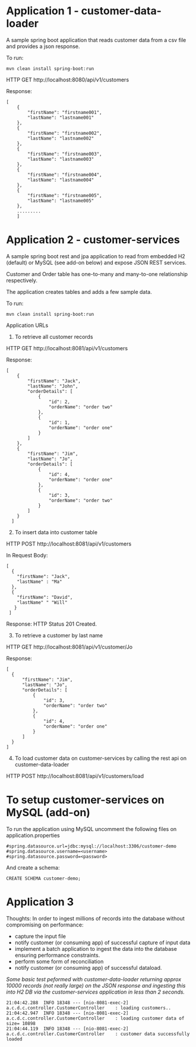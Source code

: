 # Application 1 - customer-data-loader

A sample spring boot application that reads customer data from a csv file and provides a json response.

To run:

```
mvn clean install spring-boot:run
```

HTTP GET
http://localhost:8080/api/v1/customers

Response:
```
[
    {
        "firstName": "firstname001",
        "lastName": "lastname001"
    },
    {
        "firstName": "firstname002",
        "lastName": "lastname002"
    },
    {
        "firstName": "firstname003",
        "lastName": "lastname003"
    },
    {
        "firstName": "firstname004",
        "lastName": "lastname004"
    },
    {
        "firstName": "firstname005",
        "lastName": "lastname005"
    },
    .........
    ]
```

# Application 2 - customer-services

A sample spring boot rest and jpa application to read from embedded H2 (default) or MySQL (see add-on below) and expose JSON REST services.

Customer and Order table has one-to-many and many-to-one relationship respectively.

The application creates tables and adds a few sample data.

To run:
```
mvn clean install spring-boot:run
```

Application URLs

1. To retrieve all customer records

  HTTP GET
  http://localhost:8081/api/v1/customers

Response:
```
[
    {
        "firstName": "Jack",
        "lastName": "John",
        "orderDetails": [
            {
                "id": 2,
                "orderName": "order two"
            },
            {
                "id": 1,
                "orderName": "order one"
            }
        ]
    },
    {
        "firstName": "Jim",
        "lastName": "Jo",
        "orderDetails": [
            {
                "id": 4,
                "orderName": "order one"
            },
            {
                "id": 3,
                "orderName": "order two"
            }
        ]
    }
  ]
```

2. To insert data into customer table

  HTTP POST
  http://localhost:8081/api/v1/customers

  In Request Body:
  ```
  [
    {
      "firstName": "Jack",
      "lastName" : "Ma"
    },
    {
      "firstName": "David",
      "lastName" " "Will"
     }
   ]
  ```
  Response: HTTP Status 201 Created.
  
3. To retrieve a customer by last name

  HTTP GET
  http://localhost:8081/api/v1/customer/Jo
  
  Response:
  ```
  [
    {
        "firstName": "Jim",
        "lastName": "Jo",
        "orderDetails": [
            {
                "id": 3,
                "orderName": "order two"
            },
            {
                "id": 4,
                "orderName": "order one"
            }
        ]
    }
  ]
```
  
4. To load customer data on customer-services by calling the rest api on customer-data-loader

  HTTP POST
  http://localhost:8081/api/v1/customers/load
  
# To setup customer-services on MySQL (add-on)

To run the application using MySQL uncomment the following files on application.properties

```
#spring.datasource.url=jdbc:mysql://localhost:3306/customer-demo
#spring.datasource.username=<username>
#spring.datasource.password=<password>
```
And create a schema:

```
CREATE SCHEMA customer-demo;
```
# Application 3

Thoughts: In order to ingest millions of records into the database without compromising on performance:
 - capture the input file
 - notify customer (or consuming app) of successful capture of input data
 - implement a batch application to ingest the data into the database ensuring performance constraints.
 - perform some form of reconciliation
 - notify customer (or consuming app) of successful dataload.

*Some basic test peformed with customer-data-loader returning approx 10000 records (not really large) on the JSON response and ingesting this into H2 DB via the customer-services application in less than 2 seconds.*

```
21:04:42.288  INFO 18348 --- [nio-8081-exec-2] a.c.d.c.controller.CustomerController    : loading customers..
21:04:42.947  INFO 18348 --- [nio-8081-exec-2] a.c.d.c.controller.CustomerController    : loading customer data of size= 10898
21:04:44.119  INFO 18348 --- [nio-8081-exec-2] a.c.d.c.controller.CustomerController    : customer data successfully loaded
```
 
